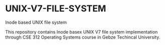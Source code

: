 # UNIX-V7-FILE-SYSTEM
Inode based UNIX file system

This repository contains Inode basex UNIX V7 file system implementation through CSE 312 Operating Systems course in Gebze Techincal University.
